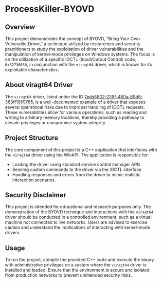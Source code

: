 # ProcessKiller-BYOVD

## Overview
This project demonstrates the concept of BYOVD, "Bring Your Own Vulnerable Driver," a technique utilized by researchers and security practitioners to study the exploitation of driver vulnerabilities and the manipulation of kernel-mode privileges on Windows systems. The focus is on the utilization of a specific IOCTL (Input/Output Control) code, `0x82730030`, in conjunction with the `viragt64` driver, which is known for its exploitable characteristics.

## About viragt64 Driver
The `viragt64` driver, listed under the ID [7edb5602-239f-460a-89d6-363ff1059765](https://www.loldrivers.io/drivers/7edb5602-239f-460a-89d6-363ff1059765), is a well-documented example of a driver that exposes several operational risks due to improper handling of IOCTL requests. These vulnerabilities allow for various operations, such as reading and writing to arbitrary memory locations, thereby providing a pathway to elevate privileges or compromise system integrity.

## Project Structure
The core component of this project is a C++ application that interfaces with the `viragt64` driver using the WinAPI. The application is responsible for:

- Loading the driver using standard service control manager APIs.
- Sending custom commands to the driver via the IOCTL interface.
- Handling responses and errors from the driver to mimic realistic interaction scenarios.

## Security Disclaimer
This project is intended for educational and research purposes only. The demonstration of the BYOVD technique and interactions with the `viragt64` driver should be conducted in a controlled environment, such as a virtual machine not connected to live networks. Users are advised to exercise caution and understand the implications of interacting with kernel-mode drivers.

## Usage
To run the project, compile the provided C++ code and execute the binary with administrative privileges on a system where the `viragt64` driver is installed and loaded. Ensure that the environment is secure and isolated from production networks to prevent unintended security risks.
